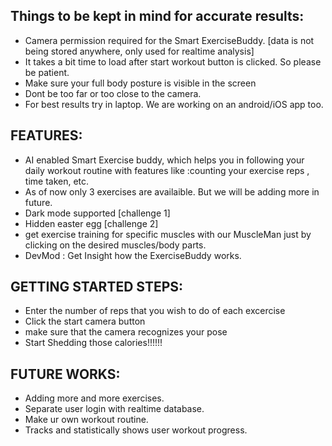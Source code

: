 Things to be kept in mind for accurate results:
------------------------------------------------

- Camera permission required for the Smart ExerciseBuddy. [data is not being stored anywhere, only used for realtime analysis]
- It takes a bit time to load after start workout button is clicked. So please be patient.
- Make sure your full body posture is visible in the screen
- Dont be too far or too close to the camera.
- For best results try in laptop. We are working on an android/iOS app too.


FEATURES:
----------
- AI enabled Smart Exercise buddy, which helps you in following your daily workout routine
 with features like :counting your exercise reps , time taken, etc.
- As of now only 3 exercises are availaible. But we will be adding more in future.
- Dark mode supported [challenge 1]
- Hidden easter egg [challenge 2]
- get exercise training for specific muscles with our MuscleMan 
  just by clicking on the desired muscles/body parts.	
- DevMod : Get Insight how the ExerciseBuddy works.


GETTING STARTED STEPS:
-----------------------
- Enter the number of reps that you wish to do of each excercise
- Click the start camera button
- make sure that the camera recognizes your pose
- Start Shedding those calories!!!!!!



FUTURE WORKS:
-------------

- Adding more and more exercises.
- Separate user login with realtime database. 
- Make ur own workout routine.
- Tracks and statistically shows user workout progress.
